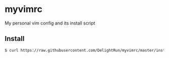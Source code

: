 # myvimrc
My personal vim config and its install script

## Install

```bash
$ curl https://raw.githubusercontent.com/DelightRun/myvimrc/master/installer | bash
```
